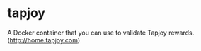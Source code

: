 tapjoy
======

A Docker container that you can use to validate Tapjoy rewards. (http://home.tapjoy.com)
